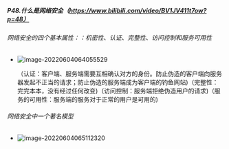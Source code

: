 ##### P48.什么是网络安全（https://www.bilibili.com/video/BV1JV411t7ow?p=48）

###### 网络安全的四个基本属性：：机密性、认证、完整性、访问控制和服务可用性

- ![image-20220604064055529](http://1.15.139.112:5000/static/typoraFigureBed/image-20220604064055529.png)

  （认证：客户端、服务端需要互相确认对方的身份。防止伪造的客户端向服务器发起不正当的请求；防止伪造的服务端成为客户端的钓鱼网站)（完整性：完完本本，没有经过任何改变)（访问控制：服务端拒绝伪造用户的请求)（服务的可用性：服务端的服务对于正常的用户是可用的)

###### 网络安全中一个著名模型

- ![image-20220604065112320](http://1.15.139.112:5000/static/typoraFigureBed/image-20220604065112320.png)